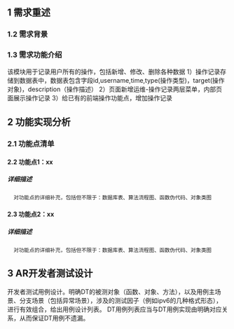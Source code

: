 ## 1 需求重述
### 1.2 需求背景
### 1.3 需求功能介绍
该模块用于记录用户所有的操作，包括新增、修改、删除各种数据
1）操作记录存储到数据表中，数据表包含字段id,username,time,type(操作类型)，target(操作对象)，description（操作描述）
2）页面新增运维-操作记录两层菜单，内部页面展示操作记录
3）给已有的前端操作功能点，增加操作记录

## 2 功能实现分析
### 2.1 功能点清单
#### 2.2 功能点1：xx
##### 详细描述
      对功能点的详细补充，包括但不限于：数据库表、算法流程图、函数伪代码、对象类图
#### 2.3 功能点2：xx
##### 详细描述
      对功能点的详细补充，包括但不限于：数据库表、算法流程图、函数伪代码、对象类图
## 3 AR开发者测试设计
开发者测试用例设计。明确DT的被测对象（函数、对象、方法），以及用例主场景、分支场景（包括异常场景），涉及的测试因子（例如ipv6的几种格式形态），进行有效组合，给出用例设计列表。
DT用例列表应当与DT用例实现由明确对应关系，从而保证DT用例不遗漏。